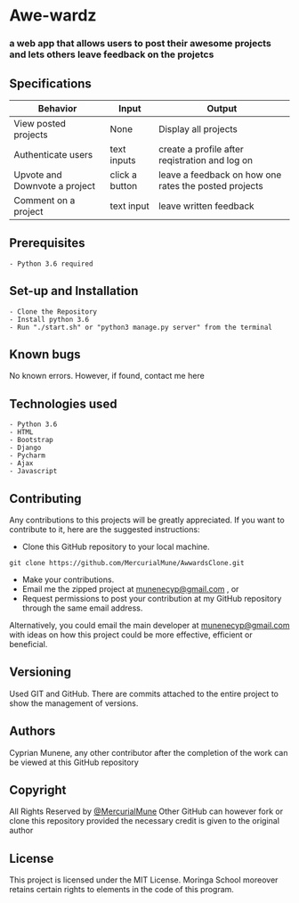 # Awe-wardz

### a web app that allows users to post their awesome projects and lets others leave feedback on the projetcs


## Specifications

| Behavior            | Input                         | Output                        |
| ------------------- | ----------------------------- | ----------------------------- |
| View posted projects | None | Display all projects |
| Authenticate users | text inputs | create a profile after reqistration and log on|
| Upvote and Downvote a project| click a button| leave a feedback on how one rates the posted projects|
| Comment on a project| text input| leave written feedback

## Prerequisites

    - Python 3.6 required

## Set-up and Installation

    - Clone the Repository
    - Install python 3.6
    - Run "./start.sh" or "python3 manage.py server" from the terminal

## Known bugs

No known errors. However, if found, contact me here 
## Technologies used

    - Python 3.6
    - HTML
    - Bootstrap
    - Django
    - Pycharm
    - Ajax
    - Javascript
    
## Contributing
Any contributions to this projects will be greatly appreciated. If you want to contribute to it, here are the suggested instructions:
* Clone this GitHub repository to your local machine.

```buildoutcfg
git clone https://github.com/MercurialMune/AwwardsClone.git
```
* Make your contributions.
* Email me the zipped project at munenecyp@gmail.com , or
* Request permissions to post your contribution at my GitHub repository through the same email address.

Alternatively, you could email the main developer at munenecyp@gmail.com with ideas on how this project could be more effective, efficient or beneficial.

## Versioning
Used GIT and GitHub. There are commits attached to the entire project to show the management of versions.

## Authors

 Cyprian Munene, any other contributor after the completion of the work can be viewed at this GitHub repository

## Copyright

All Rights Reserved by [@MercurialMune](https://github.com/MercurialMune)
Other GitHub can however fork or clone this repository provided the necessary credit is given to the original author
## License

This project is licensed under the MIT License. Moringa School moreover retains certain rights to elements in the code of this program.
